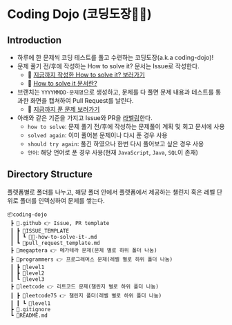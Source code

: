 # Coding Dojo (코딩도장🥋🤛)

## Introduction

- 하루에 한 문제씩 코딩 테스트를 풀고 수련하는 코딩도장(a.k.a coding-dojo)!
- 문제 풀기 전/후에 작성하는 How to solve it? 문서는 Issue로 작성한다.
  - 🔗 [지금까지 작성한 How to solve it? 보러가기](https://github.com/bohyunkang/coding-dojo/issues?q=is%3Aissue+is%3Aclosed)
  - 🔗 [How to solve it 문서란?](./.github/ISSUE_TEMPLATE/💡-how-to-solve-it-.md)
- 브랜치는 `YYYYMMDD-문제명`으로 생성하고, 문제를 다 풀면 문제 내용과 테스트를 통과한 화면을 캡쳐하여 Pull Request를 날린다.
  - 🔗 [지금까지 푼 문제 보러가기](https://github.com/bohyunkang/coding-dojo/pulls?q=is%3Apr+is%3Aclosed)
- 아래와 같은 기준을 가지고 Issue와 PR을 [라벨링](https://github.com/bohyunkang/coding-dojo/issues/labels)한다.
  - `how to solve`: 문제 풀기 전/후에 작성하는 문제풀이 계획 및 회고 문서에 사용
  - `solved again`: 이미 풀어본 문제이나 다시 푼 경우 사용
  - `should try again`: 풀긴 하였으나 한번 다시 풀어보고 싶은 경우 사용
  - `언어`: 해당 언어로 푼 경우 사용(현재 `JavaScript`, `Java`, `SQL`이 존재)

## Directory Structure

플랫폼별로 폴더를 나누고, 해당 폴더 안에서 플랫폼에서 제공하는 챌린지 혹은 레벨 단위로 폴더를 인덱싱하여 문제를 쌓는다.

```
📦coding-dojo
 ┣ 📂.github 👉 Issue, PR template
 ┃ ┣ 📂ISSUE_TEMPLATE
 ┃ ┃ ┗ 📜💡-how-to-solve-it-.md
 ┃ ┗ 📜pull_request_template.md
 ┣ 📂megaptera 👉 메가테라 문제(문제 별로 하위 폴더 나눔)
 ┣ 📂programmers 👉 프로그래머스 문제(레벨 별로 하위 폴더 나눔)
 ┃ ┣ 📂level1
 ┃ ┣ 📂level2
 ┃ ┗ 📂level3
 ┣ 📂leetcode 👉 리트코드 문제(챌린지 별로 하위 폴더 나눔)
 ┃ ┣ 📂leetcode75 👉 챌린지 폴더(레벨 별로 하위 폴더 나눔)
 ┃ ┃ ┗ 📂level1
 ┣ 📜.gitignore
 ┗ 📜README.md
```
